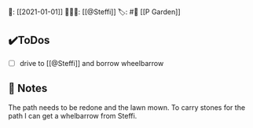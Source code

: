📅: [[2021-01-01]]
🧍🧍‍♂️: [[@Steffi]]
🏷️: #📆 [[P Garden]]

## ✔️ToDos
- [ ] drive to [[@Steffi]] and borrow wheelbarrow

## 📓 Notes
The path needs to be redone and the lawn mown.
To carry stones for the path I can get a whelbarrow from Steffi.
